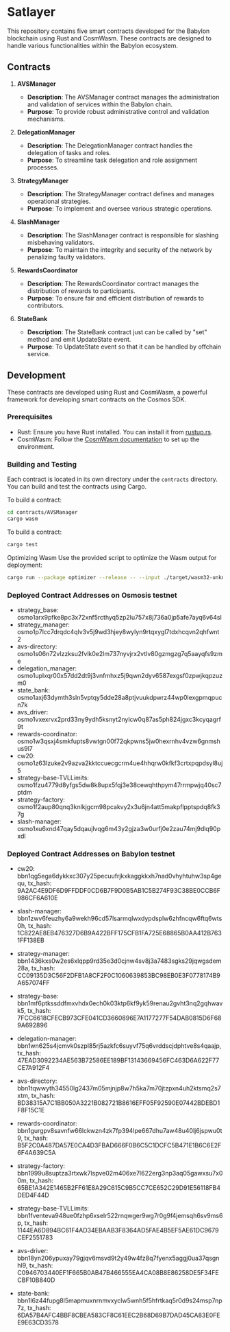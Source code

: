# Satlayer

This repository contains five smart contracts developed for the Babylon blockchain using Rust and CosmWasm. These contracts are designed to handle various functionalities within the Babylon ecosystem.

## Contracts

1. **AVSManager**

   - **Description**: The AVSManager contract manages the administration and validation of services within the Babylon chain.
   - **Purpose**: To provide robust administrative control and validation mechanisms.

2. **DelegationManager**

   - **Description**: The DelegationManager contract handles the delegation of tasks and roles.
   - **Purpose**: To streamline task delegation and role assignment processes.

3. **StrategyManager**

   - **Description**: The StrategyManager contract defines and manages operational strategies.
   - **Purpose**: To implement and oversee various strategic operations.

4. **SlashManager**

   - **Description**: The SlashManager contract is responsible for slashing misbehaving validators.
   - **Purpose**: To maintain the integrity and security of the network by penalizing faulty validators.

5. **RewardsCoordinator**

   - **Description**: The RewardsCoordinator contract manages the distribution of rewards to participants.
   - **Purpose**: To ensure fair and efficient distribution of rewards to contributors.

6. **StateBank**
   - **Description**: The StateBank contract just can be called by "set" method and emit UpdateState event.
   - **Purpose**: To UpdateState event so that it can be handled by offchain service.

## Development

These contracts are developed using Rust and CosmWasm, a powerful framework for developing smart contracts on the Cosmos SDK.

### Prerequisites

- Rust: Ensure you have Rust installed. You can install it from [rustup.rs](https://rustup.rs).
- CosmWasm: Follow the [CosmWasm documentation](https://docs.cosmwasm.com) to set up the environment.

### Building and Testing

Each contract is located in its own directory under the `contracts` directory. You can build and test the contracts using Cargo.

To build a contract:

```sh
cd contracts/AVSManager
cargo wasm
```

To build a contract:

```sh
cargo test
```

Optimizing Wasm
Use the provided script to optimize the Wasm output for deployment:

```sh
cargo run --package optimizer --release -- --input ./target/wasm32-unknown-unknown/release/avsmanager_contract.wasm --output ./target/wasm32-unknown-unknown/release/avsmanager_contract_optimized.wasm
```

### Deployed Contract Addresses on Osmosis testnet

- strategy_base: osmo1arx9pfke8pc3x72xnf5rcthyq5zp2lu757x8j736a0jp5afe7ayq6v64sl
- strategy_manager: osmo1p7lcc7drqdc4qlv3v5j9wd3hjey8wylyn9rtqxygl7tdxhcqvn2qhfwnt2
- avs-directory: osmo1s06n72vlzzksu2fvlk0e2lm737nyvjrx2vtlv80gzmgzg7q5aayqfs9zme
- delegation_manager: osmo1uplxqr00x57dd2dt9j3vnfmhxz5j9qwn2dyv6587exgsf0zpwjkqpzuzm0
- state_bank: osmo1axj63dymth3sln5vptqy5dde28a8ptjvuukdpwrz44wp0lexgpmqpucn7k
- avs_driver: osmo1vxexrvx2prd33ny9ydh5ksnyt2nylcw0q87as5ph824jgxc3kcyqagrf9t
- rewards-coordinator: osmo1w3qsxj4smkfupts8vwtgn00f72qkpwns5jw0hexrnhv4vzw6gnmshus9l7
- cw20: osmo1z63lzuke2v9azva2kktccuecgcrm4ue4hhqrw0kfkf3crtxpqpdsyl8uj5
- strategy-base-TVLLimits: osmo1fzu4779d8yfgs5dw8k8upx5fqj3e38cewqhthpym47rrmpwjq40sc7ptdm
- strategy-factory: osmo1f2aup80qnq3knlkjgcm98pcakvy2x3u6jn4att5makpflpptspdq8fk37g
- slash-manager: osmo1xu6xnd47qay5dqaujlvqg6m43y2gjza3w0urfj0e2zau74mj9dlq90pxdl

### Deployed Contract Addresses on Babylon testnet

- cw20: bbn1qg5ega6dykkxc307y25pecuufrjkxkaggkkxh7nad0vhyhtuhw3sp4gequ, tx_hash: 9A2AC4E9DF6D9FFDDF0CD6B7F9D0B5AB1C5B274F93C38BE0CCB6F986CF6A610E

- slash-manager: bbn1zwv6feuzhy6a9wekh96cd57lsarmqlwxdypdsplw6zhfncqw6ftq6wts0h, tx_hash: 1C822AE8EB476327D6B9A422BFF175CFB1FA725E68865B0AA412B7631FF138EB

- strategy-manager: bbn1436kxs0w2es6xlqpp9rd35e3d0cjnw4sv8j3a7483sgks29jqwgsdem28a, tx_hash: CC09135D3C56F2DFB1A8CF2F0C1060639853BC98EB0E3F0778174B9A657074FF

- strategy-base: bbn1mf6ptkssddfmxvhdx0ech0k03ktp6kf9yk59renau2gvht3nq2gqhwavk5, tx_hash: 7FCC6618CFECB973CFE041CD3660896E7A1177277F54DAB0815D6F689A692896

- delegation-manager: bbn1wn625s4jcmvk0szpl85rj5azkfc6suyvf75q6vrddscjdphtve8s4qaajp, tx_hash: 47EAD3092234AE563B72586EE189BF13143669456FC463D6A622F77CE7A912F4

- avs-directory: bbn1tqwwyth34550lg2437m05mjnjp8w7h5ka7m70jtzpxn4uh2ktsmq2s7xtm, tx_hash: BD38315A7C1BB050A3221B082721B8616EFF05F92590E07442BDEBD1F8F15C1E

- rewards-coordinator: bbn1gurgpv8savnfw66lckwzn4zk7fp394lpe667dhu7aw48u40lj6jspwu0t9, tx_hash: B5F2C0A487DA57E0CA4D3FBAD666F0B6C5C1DCFC5B471E1B6C6E2F6F4A639C5A

- strategy-factory: bbn1999u8suptza3rtxwk7lspve02m406xe7l622erg3np3aq05gawxsu7x00m, tx_hash: 65BE1A342E1465B2FF61E8A29C615C9B5CC7CE652C29D91E56118FB4DED4F44D

- strategy-base-TVLLimits: bbn1fventeva948ue0fzhp6xselr522rnqwger9wg7r0g9f4jemsqh6sv9ms6p, tx_hash: 1144EA6D894BC61F4AD34EBAAB3F8364AD5FAE4B5EF5AE61DC9679CEF2551783

- avs-driver: bbn18yn206ypuxay79gjqv6msvd9t2y49w4fz8q7fyenx5aggj0ua37qsgnhl9, tx_hash:
C0946703440EF1F665B0AB47B466555EA4CA08B8E86258DE5F34FECBF10B840D

- state-bank: bbn1l6z44fupg8l5mapmuxnrnmvxyclw5wnh5f5hfrtkaq5r0d9s24msp7np7z, tx_hash:
6DA57B4AFC4BBF8CBEA583CF8C61EEC2B68D69B7DAD45CA83E0FEE9E63CD3578